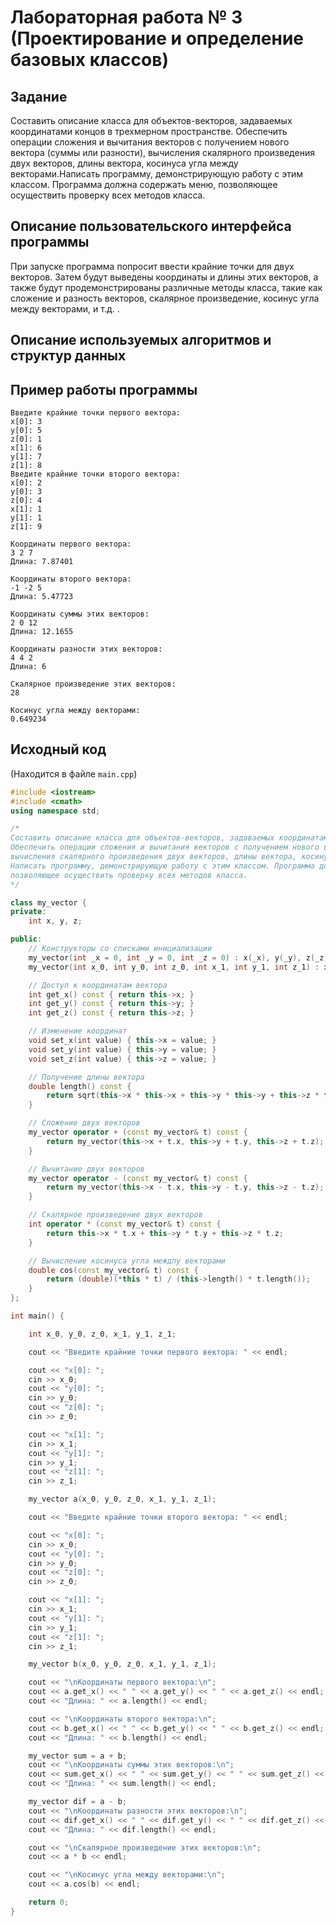 # Лабораторная работа № 3 (Проектирование и определение базовых классов)

## Задание

Составить описание класса для объектов-векторов, задаваемых координатами концов в трехмерном пространстве.
Обеспечить операции сложения и вычитания векторов с получением нового вектора (суммы или разности),
вычисления скалярного произведения двух векторов, длины вектора, косинуса угла между векторами.Написать
программу, демонстрирующую работу с этим классом. Программа должна содержать меню, позволяющее осуществить проверку всех методов класса.


## Описание пользовательского интерфейса программы

При запуске программа попросит ввести крайние точки для двух векторов. Затем будут выведены координаты и длины этих векторов, а также будут продемонстрированы различные методы класса, такие как сложение и разность векторов, скалярное произведение, косинус угла между векторами, и т.д. .


## Описание используемых алгоритмов и структур данных




## Пример работы программы

```
Введите крайние точки первого вектора: 
x[0]: 3
y[0]: 5
z[0]: 1
x[1]: 6
y[1]: 7
z[1]: 8
Введите крайние точки второго вектора: 
x[0]: 2
y[0]: 3
z[0]: 4
x[1]: 1
y[1]: 1
z[1]: 9

Координаты первого вектора:
3 2 7
Длина: 7.87401

Координаты второго вектора:
-1 -2 5
Длина: 5.47723

Координаты суммы этих векторов:
2 0 12
Длина: 12.1655

Координаты разности этих векторов:
4 4 2
Длина: 6

Скалярное произведение этих векторов:
28

Косинус угла между векторами:
0.649234
```














## Исходный код

(Находится в файле `main.cpp`)

```cpp
#include <iostream>
#include <cmath>
using namespace std;

/*
Составить описание класса для объектов-векторов, задаваемых координатами концов в трехмерном пространстве.
Обеспечить операции сложения и вычитания векторов с получением нового вектора (суммы или разности),
вычисления скалярного произведения двух векторов, длины вектора, косинуса угла между векторами.
Написать программу, демонстрирующую работу с этим классом. Программа должна содержать меню,
позволяющее осуществить проверку всех методов класса.
*/

class my_vector {
private:
	int x, y, z;

public:
	// Конструкторы со списками инициализации
	my_vector(int _x = 0, int _y = 0, int _z = 0) : x(_x), y(_y), z(_z) {}
	my_vector(int x_0, int y_0, int z_0, int x_1, int y_1, int z_1) : x(x_1 - x_0), y(y_1 - y_0), z(z_1 - z_0) {}

	// Доступ к координатам вектора
	int get_x() const { return this->x; }
	int get_y() const { return this->y; }
	int get_z() const { return this->z; }

	// Изменение координат
	void set_x(int value) { this->x = value; }
	void set_y(int value) { this->y = value; }
	void set_z(int value) { this->z = value; }

	// Получение длины вектора
	double length() const {
		return sqrt(this->x * this->x + this->y * this->y + this->z * this->z);
	}

	// Сложение двух векторов
	my_vector operator + (const my_vector& t) const {
		return my_vector(this->x + t.x, this->y + t.y, this->z + t.z);
	}

	// Вычитание двух векторов
	my_vector operator - (const my_vector& t) const {
		return my_vector(this->x - t.x, this->y - t.y, this->z - t.z);
	}

	// Скалярное произведение двух векторов
	int operator * (const my_vector& t) const {
		return this->x * t.x + this->y * t.y + this->z * t.z;
	}

	// Вычисление косинуса угла междлу векторами
	double cos(const my_vector& t) const {
		return (double)(*this * t) / (this->length() * t.length());
	}
};

int main() {

	int x_0, y_0, z_0, x_1, y_1, z_1;

	cout << "Введите крайние точки первого вектора: " << endl;

	cout << "x[0]: ";
	cin >> x_0;
	cout << "y[0]: ";
	cin >> y_0;
	cout << "z[0]: ";
	cin >> z_0;

	cout << "x[1]: ";
	cin >> x_1;
	cout << "y[1]: ";
	cin >> y_1;
	cout << "z[1]: ";
	cin >> z_1;

	my_vector a(x_0, y_0, z_0, x_1, y_1, z_1);

	cout << "Введите крайние точки второго вектора: " << endl;

	cout << "x[0]: ";
	cin >> x_0;
	cout << "y[0]: ";
	cin >> y_0;
	cout << "z[0]: ";
	cin >> z_0;

	cout << "x[1]: ";
	cin >> x_1;
	cout << "y[1]: ";
	cin >> y_1;
	cout << "z[1]: ";
	cin >> z_1;

	my_vector b(x_0, y_0, z_0, x_1, y_1, z_1);

	cout << "\nКоординаты первого вектора:\n";
	cout << a.get_x() << " " << a.get_y() << " " << a.get_z() << endl;
	cout << "Длина: " << a.length() << endl;

	cout << "\nКоординаты второго вектора:\n";
	cout << b.get_x() << " " << b.get_y() << " " << b.get_z() << endl;
	cout << "Длина: " << b.length() << endl;

	my_vector sum = a + b;
	cout << "\nКоординаты суммы этих векторов:\n";
	cout << sum.get_x() << " " << sum.get_y() << " " << sum.get_z() << endl;
	cout << "Длина: " << sum.length() << endl;

	my_vector dif = a - b;
	cout << "\nКоординаты разности этих векторов:\n";
	cout << dif.get_x() << " " << dif.get_y() << " " << dif.get_z() << endl;
	cout << "Длина: " << dif.length() << endl;

	cout << "\nСкалярное произведение этих векторов:\n";
	cout << a * b << endl;

	cout << "\nКосинус угла между векторами:\n";
	cout << a.cos(b) << endl;

	return 0;
}
```
